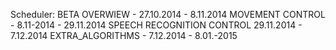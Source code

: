 Scheduler:
BETA OVERWIEW - 27.10.2014 - 8.11.2014
MOVEMENT CONTROL - 8.11-2014 - 29.11.2014
SPEECH RECOGNITION CONTROL 29.11.2014 - 7.12.2014
EXTRA_ALGORITHMS - 7.12.2014 - 8.01.-2015

